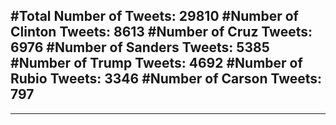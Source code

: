#Total Number of Tweets: 29810 
#Number of Clinton Tweets: 8613
#Number of Cruz Tweets: 6976
#Number of Sanders Tweets: 5385
#Number of Trump Tweets: 4692
#Number of Rubio Tweets: 3346
#Number of Carson Tweets: 797
---
---
